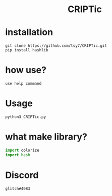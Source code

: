 <h1 align="center">CRIPTic</h1>

# installation

```
git clone https://github.com/tsy7/CRIPTic.git
pip install hashlib
```
# how use?

```
use help command
```

# Usage

```
python3 CRIPTic.py
```

# what make library?
```py
import colorize
import hash
```




# Discord
```
glitch#4083
```
